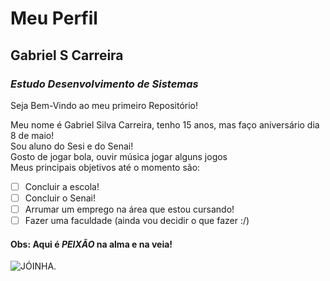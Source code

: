 # **Meu Perfil**

## Gabriel S Carreira

### *Estudo Desenvolvimento de Sistemas*

Seja Bem-Vindo ao meu primeiro Repositório!

Meu nome é Gabriel Silva Carreira, tenho 15 anos, mas faço aniversário dia 8 de maio! \
Sou aluno do Sesi e do Senai! \
Gosto de jogar bola, ouvir música jogar alguns jogos \
Meus principais objetivos até o momento são:
- [ ] Concluir a escola!
- [ ] Concluir o Senai!
- [ ] Arrumar um emprego na área que estou cursando!
- [ ] Fazer uma faculdade (ainda vou decidir o que fazer :/) 
#### Obs: Aqui é *PEIXÃO* na alma e na veia!
![JÓINHA.](https://i.pinimg.com/originals/06/dc/05/06dc051c6d6f1fe3645a7ded30f559c7.png)

